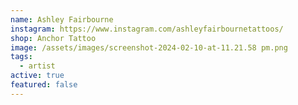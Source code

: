 ```yaml
---
name: Ashley Fairbourne
instagram: https://www.instagram.com/ashleyfairbournetattoos/
shop: Anchor Tattoo
image: /assets/images/screenshot-2024-02-10-at-11.21.58 pm.png
tags:
  - artist
active: true
featured: false
---
```

